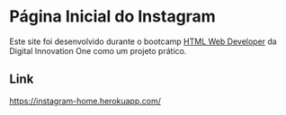 # Página Inicial do Instagram

Este site foi desenvolvido durante o bootcamp [HTML Web Developer](https://web.digitalinnovation.one/track/html-web-developer) da Digital Innovation One como um projeto prático.

## Link

<https://instagram-home.herokuapp.com/>
